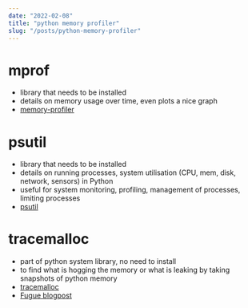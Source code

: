```yaml
---
date: "2022-02-08"
title: "python memory profiler"
slug: "/posts/python-memory-profiler"
---
```


# mprof
- library that needs to be installed
- details on memory usage over time, even plots a nice graph
- [memory-profiler](https://pypi.org/project/memory-profiler/)

# psutil
- library that needs to be installed
- details on running processes, system utilisation (CPU, mem, disk, network, sensors) in Python
- useful for system monitoring, profiling, management of processes, limiting processes
- [psutil](https://psutil.readthedocs.io/en/latest/#recipes)

# tracemalloc
- part of python system library, no need to install
- to find what is hogging the memory or what is leaking by taking snapshots of python memory
- [tracemalloc](https://docs.python.org/3/library/tracemalloc.html)
- [Fugue blogpost](https://www.fugue.co/blog/diagnosing-and-fixing-memory-leaks-in-python.html)
